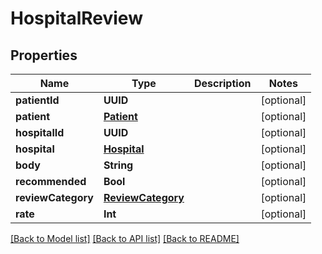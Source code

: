 # HospitalReview

## Properties
Name | Type | Description | Notes
------------ | ------------- | ------------- | -------------
**patientId** | **UUID** |  | [optional] 
**patient** | [**Patient**](Patient.md) |  | [optional] 
**hospitalId** | **UUID** |  | [optional] 
**hospital** | [**Hospital**](Hospital.md) |  | [optional] 
**body** | **String** |  | [optional] 
**recommended** | **Bool** |  | [optional] 
**reviewCategory** | [**ReviewCategory**](ReviewCategory.md) |  | [optional] 
**rate** | **Int** |  | [optional] 

[[Back to Model list]](../README.md#documentation-for-models) [[Back to API list]](../README.md#documentation-for-api-endpoints) [[Back to README]](../README.md)


